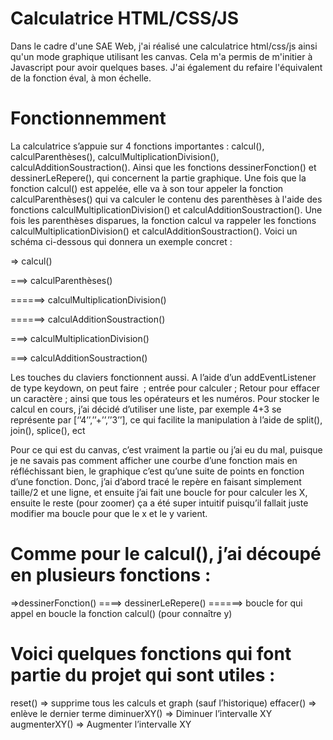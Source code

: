 # Calculatrice HTML/CSS/JS
Dans le cadre d'une SAE Web, j'ai réalisé une calculatrice html/css/js ainsi qu'un mode graphique utilisant les canvas. Cela m'a permis de m'initier à Javascript pour avoir quelques bases. J'ai également du refaire l'équivalent de la fonction éval, à mon échelle.

# Fonctionnemment 
La calculatrice s’appuie sur 4 fonctions importantes : calcul(), calculParenthèses(), calculMultiplicationDivision(), calculAdditionSoustraction(). Ainsi que les fonctions dessinerFonction() et dessinerLeRepere(), qui concernent la partie graphique. Une fois que la fonction calcul() est appelée, elle va à son tour appeler la fonction calculParenthèses() qui va calculer le contenu des parenthèses à l'aide des fonctions calculMultiplicationDivision() et calculAdditionSoustraction(). Une fois les parenthèses disparues, la fonction calcul va rappeler les fonctions calculMultiplicationDivision() et calculAdditionSoustraction(). Voici un schéma ci-dessous qui donnera un exemple concret :

 => calcul()
 
 ===> calculParenthèses()
 
 ======> calculMultiplicationDivision()
 
 ======> calculAdditionSoustraction()
 
 ===> calculMultiplicationDivision()
 
 ===> calculAdditionSoustraction()


Les touches du claviers fonctionnent aussi. A l’aide d’un addEventListener de type keydown, on peut faire  ; entrée pour calculer ; Retour pour effacer un caractère ; ainsi que tous les opérateurs et les numéros. Pour stocker le calcul en cours, j’ai décidé d’utiliser une liste, par exemple 4+3 se représente par [‘’4’’,’’+’’,’’3’’], ce qui facilite la manipulation à l’aide de split(), join(), splice(), ect

Pour ce qui est du canvas, c’est vraiment la partie ou j’ai eu du mal, puisque je ne savais pas comment afficher une courbe d’une fonction mais en réfléchissant bien, le graphique c’est qu’une suite de points en fonction d’une fonction. Donc, j’ai d’abord tracé le repère en faisant simplement taille/2 et une ligne, et ensuite j’ai fait une boucle for pour calculer les X, ensuite le reste (pour zoomer) ça a été super intuitif puisqu’il fallait juste modifier ma boucle pour que le x et le y varient.

# Comme pour le calcul(), j’ai découpé en plusieurs fonctions :
=>dessinerFonction()
====> dessinerLeRepere()
======> boucle for qui appel en boucle la fonction calcul() (pour connaître y)
  
# Voici quelques fonctions qui font partie du projet qui sont utiles :
reset() => supprime tous les calculs et graph (sauf l’historique)
effacer() => enlève le dernier terme 
diminuerXY() => Diminuer l’intervalle XY
augmenterXY() => Augmenter l’intervalle XY
